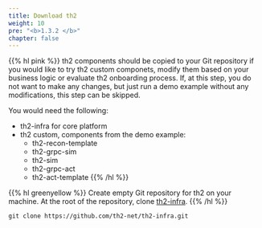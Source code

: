 ```yaml
---
title: Download th2
weight: 10
pre: "<b>1.3.2 </b>"
chapter: false
---
```

{{% hl pink %}}
th2 components should be copied to your Git repository if
you would like to try th2 custom componets, modify them based
on your business logic or evaluate th2 onboarding process.
If, at this step, you do not want to make any changes,
but just run a demo example without any modifications, this step can be skipped.

You would need the following:
- th2-infra for core platform
- th2 custom, components from the demo example:
    - th2-recon-template
    - th2-grpc-sim
    - th2-sim
    - th2-grpc-act
    - th2-act-template
      {{% /hl %}}

{{% hl greenyellow %}}
Create empty Git repository for th2 on your machine.
At the root of the repository, clone [th2-infra](https://github.com/th2-net/th2-infra).
{{% /hl %}}

```shell
git clone https://github.com/th2-net/th2-infra.git
```


